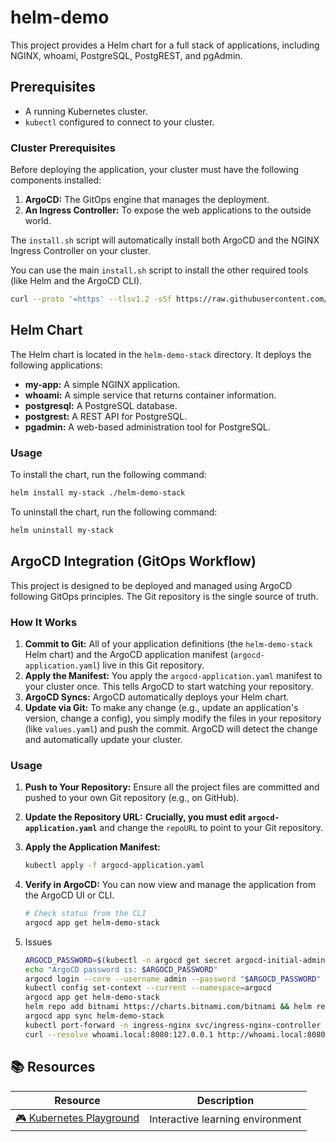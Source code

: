# helm-demo

This project provides a Helm chart for a full stack of applications, including NGINX, whoami, PostgreSQL, PostgREST, and pgAdmin.

## Prerequisites

- A running Kubernetes cluster.
- `kubectl` configured to connect to your cluster.

### Cluster Prerequisites

Before deploying the application, your cluster must have the following components installed:

1.  **ArgoCD:** The GitOps engine that manages the deployment.
2.  **An Ingress Controller:** To expose the web applications to the outside world.

The `install.sh` script will automatically install both ArgoCD and the NGINX Ingress Controller on your cluster.

You can use the main `install.sh` script to install the other required tools (like Helm and the ArgoCD CLI).

```sh
curl --proto '=https' --tlsv1.2 -sSf https://raw.githubusercontent.com/jyasuu/helm-demo/refs/heads/main/install.sh | bash
```

## Helm Chart

The Helm chart is located in the `helm-demo-stack` directory. It deploys the following applications:

- **my-app:** A simple NGINX application.
- **whoami:** A simple service that returns container information.
- **postgresql:** A PostgreSQL database.
- **postgrest:** A REST API for PostgreSQL.
- **pgadmin:** A web-based administration tool for PostgreSQL.

### Usage

To install the chart, run the following command:

```sh
helm install my-stack ./helm-demo-stack
```

To uninstall the chart, run the following command:

```sh
helm uninstall my-stack
```

## ArgoCD Integration (GitOps Workflow)

This project is designed to be deployed and managed using ArgoCD following GitOps principles. The Git repository is the single source of truth.

### How It Works

1.  **Commit to Git:** All of your application definitions (the `helm-demo-stack` Helm chart) and the ArgoCD application manifest (`argocd-application.yaml`) live in this Git repository.
2.  **Apply the Manifest:** You apply the `argocd-application.yaml` manifest to your cluster once. This tells ArgoCD to start watching your repository.
3.  **ArgoCD Syncs:** ArgoCD automatically deploys your Helm chart.
4.  **Update via Git:** To make any change (e.g., update an application's version, change a config), you simply modify the files in your repository (like `values.yaml`) and push the commit. ArgoCD will detect the change and automatically update your cluster.

### Usage

1.  **Push to Your Repository:** Ensure all the project files are committed and pushed to your own Git repository (e.g., on GitHub).

2.  **Update the Repository URL:** **Crucially, you must edit `argocd-application.yaml`** and change the `repoURL` to point to your Git repository.

3.  **Apply the Application Manifest:**
    ```sh
    kubectl apply -f argocd-application.yaml
    ```

4.  **Verify in ArgoCD:** You can now view and manage the application from the ArgoCD UI or CLI.
    ```sh
    # Check status from the CLI
    argocd app get helm-demo-stack
    ```
5. Issues
   ```sh
   ARGOCD_PASSWORD=$(kubectl -n argocd get secret argocd-initial-admin-secret -o jsonpath="{.data.password}" | base64 -d)
   echo "ArgoCD password is: $ARGOCD_PASSWORD"
   argocd login --core --username admin --password "$ARGOCD_PASSWORD" --port-forward-namespace argocd
   kubectl config set-context --current --namespace=argocd
   argocd app get helm-demo-stack
   helm repo add bitnami https://charts.bitnami.com/bitnami && helm repo add runix https://helm.runix.net/ && helm dependency build ./helm-demo-stack
   argocd app sync helm-demo-stack
   kubectl port-forward -n ingress-nginx svc/ingress-nginx-controller 8080:80 &
   curl --resolve whoami.local:8080:127.0.0.1 http://whoami.local:8080
   ```


## 📚 Resources

| Resource | Description |
|----------|-------------|
| [🎮 Kubernetes Playground](https://killercoda.com/playgrounds/scenario/kubernetes) | Interactive learning environment |


